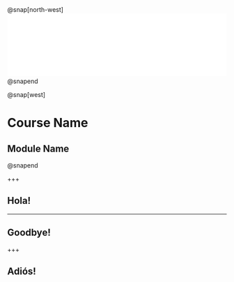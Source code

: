 ## 
@snap[north-west]
![Opsgility Logo](assets/images/opsgilitylogo.png)
@snapend

@snap[west]
<h1>Course Name</h1>
<h2>Module Name</h2>
@snapend

+++

## Hola!

---

## Goodbye!

+++

## Adiós!
